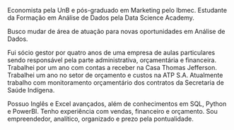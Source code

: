 Economista pela UnB e pós-graduado em Marketing pelo Ibmec. Estudante da Formação em Análise de Dados pela Data Science Academy.

Busco mudar de área de atuação para novas oportunidades em Análise de Dados.

Fui sócio gestor por quatro anos de uma empresa de aulas particulares sendo responsável pela parte administrativa, orçamentária e financeira. Trabalhei por um ano com contas a receber na Casa Thomas Jefferson. Trabalhei um ano no setor de orçamento e custos na ATP S.A. Atualmente trabalho com monitoramento orçamentário dos contratos da Secretaria de Saúde Indígena.

Possuo Inglês e Excel avançados, além de conhecimentos em SQL, Python e PowerBI. Tenho experiência com vendas, financeiro e orçamento. Sou empreendedor, analítico, organizado e prezo pela pontualidade.
